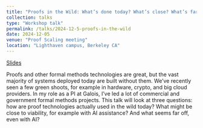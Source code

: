 ```yaml
---
title: "Proofs in the Wild: What’s done today? What’s close? What’s far?"
collection: talks
type: "Workshop talk"
permalink: /talks/2024-12-5-proofs-in-the-wild
date: 2024-12-05
venue: "Proof Scaling meeting"
location: "Lighthaven campus, Berkeley CA" 
---
```


[Slides](https://mikedodds.github.io/files/talks/2024-12-5-proofs-in-the-wild.pdf)

Proofs and other formal methods technologies are great, but the vast majority of systems deployed today are built without them. We’ve recently seen a few green shoots, for example in hardware, crypto, and big cloud providers. In my role as a PI at Galois, I’ve led a lot of commercial and government formal methods projects. This talk will look at three questions: how are proof technologies actually used in the wild today? What might be close to viability, for example with AI assistance? And what seems far off, even with AI?
